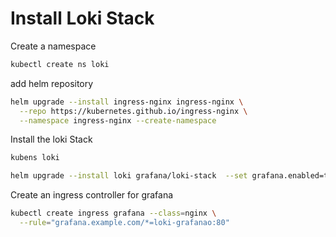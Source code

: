 # Install Loki Stack

Create a namespace

```sh
kubectl create ns loki
```

add helm repository

```sh
helm upgrade --install ingress-nginx ingress-nginx \
  --repo https://kubernetes.github.io/ingress-nginx \
  --namespace ingress-nginx --create-namespace
```

Install the loki Stack

```sh
kubens loki

helm upgrade --install loki grafana/loki-stack  --set grafana.enabled=true,prometheus.enabled=true,prometheus.alertmanager.persistentVolume.enabled=false,prometheus.server.persistentVolume.enabled=false,prometheus-node-exporter.hostRootFsMount.enabled=false,loki.persistence.enabled=true,loki.persistence.storageClassName=nfs-storage,loki.persistence.size=5Gi
```

Create an ingress controller for grafana

```sh
kubectl create ingress grafana --class=nginx \
  --rule="grafana.example.com/*=loki-grafanao:80"
```
